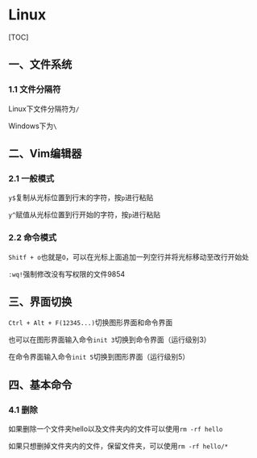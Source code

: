 # Linux

[TOC]

## 一、文件系统

### 1.1 文件分隔符

Linux下文件分隔符为`/`

Windows下为`\`



## 二、Vim编辑器

### 2.1 一般模式

`y$`复制从光标位置到行末的字符，按`p`进行粘贴

`y^`赋值从光标位置到行开始的字符，按`p`进行粘贴

### 2.2 命令模式

`Shitf + o`也就是`O`，可以在光标上面追加一列空行并将光标移动至改行开始处

`:wq!`强制修改没有写权限的文件9854



## 三、界面切换

`Ctrl + Alt + F(12345...)`切换图形界面和命令界面

也可以在图形界面输入命令`init 3`切换到命令界面（运行级别3）

在命令界面输入命令`init 5`切换到图形界面（运行级别5）



## 四、基本命令

### 4.1 删除

如果删除一个文件夹hello以及文件夹内的文件可以使用`rm -rf hello`

如果只想删掉文件夹内的文件，保留文件夹，可以使用`rm -rf hello/*`